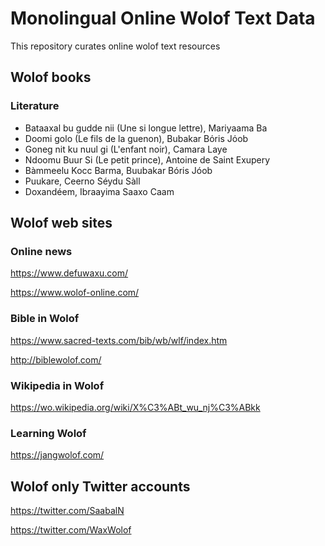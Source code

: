# Monolingual Online Wolof Text Data #
This repository curates online wolof text resources 

## Wolof books ##

### Literature ###

<ul>
  <li>Bataaxal bu gudde nii (Une si longue lettre), Mariyaama Ba</li>
  <li>Doomi golo (Le fils de la guenon), Bubakar Bόris Jόob</li>
  <li>Goneg nit ku nuul gi (L'enfant noir), Camara Laye</li>
  <li> Ndoomu Buur Si (Le petit prince), Antoine de Saint Exupery </li>
  <li>Bàmmeelu Kocc Barma, Buubakar Bóris Jóob</li>
  <li>Puukare, Ceerno Séydu Sàll</li>
  <li>Doxandéem, Ibraayima Saaxo Caam</li>
</ul>

## Wolof web sites ##

### Online news ###

https://www.defuwaxu.com/ 

https://www.wolof-online.com/

### Bible in Wolof ###

https://www.sacred-texts.com/bib/wb/wlf/index.htm

http://biblewolof.com/

### Wikipedia in Wolof ###

https://wo.wikipedia.org/wiki/X%C3%ABt_wu_nj%C3%ABkk

### Learning Wolof ###

https://jangwolof.com/

## Wolof only Twitter accounts ##

https://twitter.com/SaabalN

https://twitter.com/WaxWolof
